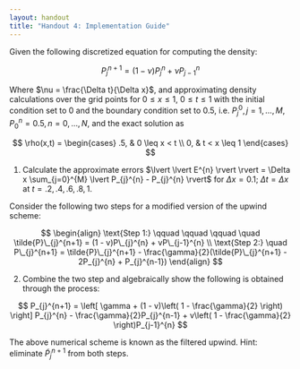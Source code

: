 ```yaml
---
layout: handout
title: "Handout 4: Implementation Guide"
---
```


Given the following discretized equation for computing the density:

$$
P_{j}^{n+1} = (1 - \nu)P_{j}^{n} + \nu P_{j-1}^{n}
$$

Where $\nu = \frac{\Delta t}{\Delta x}$, and approximating density calculations over the grid points for $0 \leq x \leq 1$, $0 \leq t \leq 1$ with the initial condition set to 0 and the boundary condition set to 0.5, i.e. $P_{j}^{0}, j =1,\dots,M, P_{0}^{n}=0.5, n =0,\dots,N$, and the exact solution as 

$$
\rho(x,t) =
\begin{cases}
.5, & 0 \leq x < t \\
0, & t < x \leq 1
\end{cases}
$$

1. Calculate the approximate errors $\lvert \lvert E^{n} \rvert \rvert = \Delta x \sum_{j=0}^{M} \lvert P_{j}^{n} - P_{j}^{n} \rvert$ for $\Delta x = 0.1$; $\Delta t = \Delta x$ at $t=.2,.4,.6,.8,1$.

Consider the following two steps for a modified version of the upwind scheme:

$$
\begin{align}
\text{Step 1:} \qquad \qquad \qquad \quad \tilde{P}\_{j}^{n+1} = (1 - v)P\_{j}^{n} + vP\_{j-1}^{n} \\ 
\text{Step 2:} \quad P\_{j}^{n+1} = \tilde{P}\_{j}^{n+1} - \frac{\gamma}{2}(\tilde{P}\_{j}^{n+1} - 2P_{j}^{n} + P_{j}^{n-1})
\end{align}
$$


2. Combine the two step and algebraically show the following is obtained through the process:

$$
P_{j}^{n+1} = \left[ \gamma + (1 - v)\left( 1 - \frac{\gamma}{2} \right) \right] P_{j}^{n} - \frac{\gamma}{2}P_{j}^{n-1} + v\left( 1 - \frac{\gamma}{2} \right)P_{j-1}^{n}
$$

The above numerical scheme is known as the filtered upwind. Hint: eliminate $\tilde{P}_{j}^{n+1}$ from both steps.
